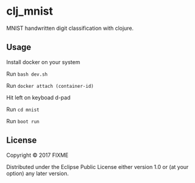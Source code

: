 # clj_mnist

MNIST handwritten digit classification with clojure.

## Usage

Install docker on your system

Run `bash dev.sh`

Run `docker attach (container-id)`

Hit left on keyboad d-pad

Run `cd mnist`

Run `boot run`

## License

Copyright © 2017 FIXME

Distributed under the Eclipse Public License either version 1.0 or (at
your option) any later version.
